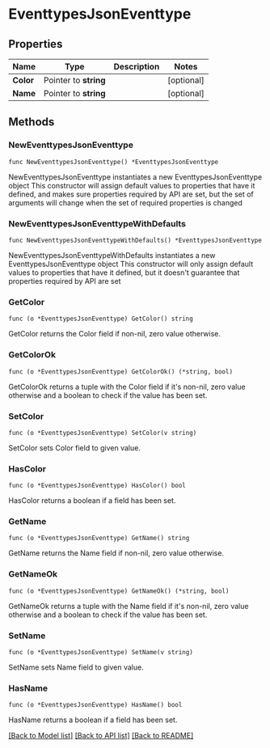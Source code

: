 # EventtypesJsonEventtype

## Properties

Name | Type | Description | Notes
------------ | ------------- | ------------- | -------------
**Color** | Pointer to **string** |  | [optional] 
**Name** | Pointer to **string** |  | [optional] 

## Methods

### NewEventtypesJsonEventtype

`func NewEventtypesJsonEventtype() *EventtypesJsonEventtype`

NewEventtypesJsonEventtype instantiates a new EventtypesJsonEventtype object
This constructor will assign default values to properties that have it defined,
and makes sure properties required by API are set, but the set of arguments
will change when the set of required properties is changed

### NewEventtypesJsonEventtypeWithDefaults

`func NewEventtypesJsonEventtypeWithDefaults() *EventtypesJsonEventtype`

NewEventtypesJsonEventtypeWithDefaults instantiates a new EventtypesJsonEventtype object
This constructor will only assign default values to properties that have it defined,
but it doesn't guarantee that properties required by API are set

### GetColor

`func (o *EventtypesJsonEventtype) GetColor() string`

GetColor returns the Color field if non-nil, zero value otherwise.

### GetColorOk

`func (o *EventtypesJsonEventtype) GetColorOk() (*string, bool)`

GetColorOk returns a tuple with the Color field if it's non-nil, zero value otherwise
and a boolean to check if the value has been set.

### SetColor

`func (o *EventtypesJsonEventtype) SetColor(v string)`

SetColor sets Color field to given value.

### HasColor

`func (o *EventtypesJsonEventtype) HasColor() bool`

HasColor returns a boolean if a field has been set.

### GetName

`func (o *EventtypesJsonEventtype) GetName() string`

GetName returns the Name field if non-nil, zero value otherwise.

### GetNameOk

`func (o *EventtypesJsonEventtype) GetNameOk() (*string, bool)`

GetNameOk returns a tuple with the Name field if it's non-nil, zero value otherwise
and a boolean to check if the value has been set.

### SetName

`func (o *EventtypesJsonEventtype) SetName(v string)`

SetName sets Name field to given value.

### HasName

`func (o *EventtypesJsonEventtype) HasName() bool`

HasName returns a boolean if a field has been set.


[[Back to Model list]](../README.md#documentation-for-models) [[Back to API list]](../README.md#documentation-for-api-endpoints) [[Back to README]](../README.md)


